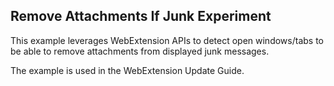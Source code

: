 ## Remove Attachments If Junk Experiment

This example leverages WebExtension APIs to detect open windows/tabs to be able to remove attachments from displayed junk messages.

The example is used in the WebExtension Update Guide.
